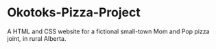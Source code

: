 # Okotoks-Pizza-Project
A HTML and CSS website for a fictional small-town Mom and Pop pizza joint, in rural Alberta.
